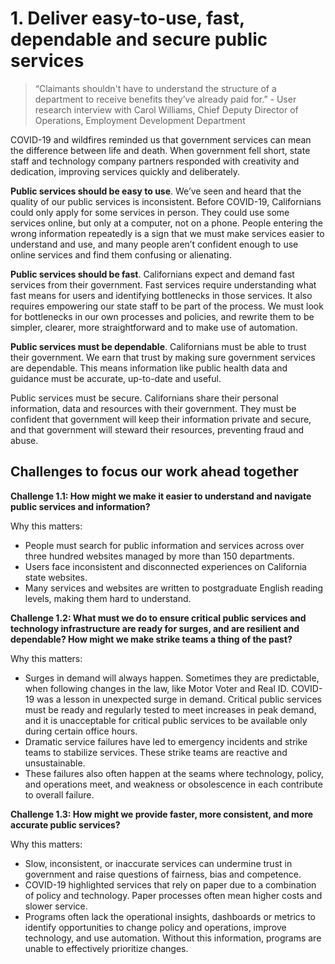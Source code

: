 # 1. Deliver easy-to-use, fast, dependable and secure public services


>“Claimants shouldn't have to understand the structure of a department to receive benefits they’ve already paid for.” - User research interview with Carol Williams, Chief Deputy Director of Operations, Employment Development Department


COVID-19 and wildfires reminded us that government services can mean the difference between life and death. When government fell short, state staff and technology company partners responded with creativity and dedication, improving services quickly and deliberately. 

**Public services should be easy to use**. We’ve seen and heard that the quality of our public services is inconsistent. Before COVID-19, Californians could only apply for some services in person. They could use some services online, but only at a computer, not on a phone. People entering the wrong information repeatedly is a sign that we must make services easier to understand and use, and many people aren’t confident enough to use online services and find them confusing or alienating. 

**Public services should be fast**. Californians expect and demand fast services from their government. Fast services require understanding what fast means for users and identifying bottlenecks in those services. It also requires empowering our state staff to be part of the process. We must look for bottlenecks in our own processes and policies, and rewrite them to be simpler, clearer, more straightforward and to make use of automation. 

**Public services must be dependable**. Californians must be able to trust their government. We earn that trust by making sure government services are dependable. This means information like public health data and guidance must be accurate, up-to-date and useful. 

Public services must be secure. Californians share their personal information, data and resources with their government. They must be confident that government will keep their information private and secure, and that government will steward their resources, preventing fraud and abuse.

## Challenges to focus our work ahead together

 **Challenge 1.1: How might we make it easier to understand and navigate public services and information?**
 
 Why this matters: 

 - People must search for public information and services across over three hundred websites managed by more than 150 departments. 
 - Users face inconsistent and disconnected experiences on California state websites.
 - Many services and websites are written to postgraduate English reading levels, making them hard to understand.

 **Challenge 1.2: What must we do to ensure critical public services and technology infrastructure are ready for surges, and are resilient and dependable? How might we make strike teams a thing of the past?** 

Why this matters: 

 - Surges in demand will always happen. Sometimes they are predictable, when following changes in the law, like Motor Voter and Real ID. COVID-19 was a lesson in unexpected surge in demand. Critical public services must be ready and regularly tested to meet increases in peak demand, and it is unacceptable for critical public services to be available only during certain office hours.
 - Dramatic service failures have led to emergency incidents and strike teams to stabilize services. These strike teams are reactive and unsustainable.
 - These failures also often happen at the seams where technology, policy, and operations meet, and weakness or obsolescence in each contribute to overall failure. 


 **Challenge 1.3: How might we provide faster, more consistent, and more accurate public services?**
 
 Why this matters:  

 - Slow, inconsistent, or inaccurate services can undermine trust in government and raise questions of fairness, bias and competence.
 - COVID-19 highlighted services that rely on paper due to a combination of policy and technology. Paper processes often mean higher costs and slower service.
 - Programs often lack the operational insights, dashboards or metrics to identify opportunities to change policy and operations, improve technology, and use automation. Without this information, programs are unable to effectively prioritize changes.
